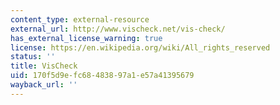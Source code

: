 ```yaml
---
content_type: external-resource
external_url: http://www.vischeck.net/vis-check/
has_external_license_warning: true
license: https://en.wikipedia.org/wiki/All_rights_reserved
status: ''
title: VisCheck
uid: 170f5d9e-fc68-4838-97a1-e57a41395679
wayback_url: ''
---
```

